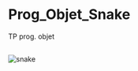 # Prog_Objet_Snake

TP prog. objet

##
![snake](https://user-images.githubusercontent.com/41614139/43165341-f41b95e8-8f93-11e8-862c-19135d066455.png)
